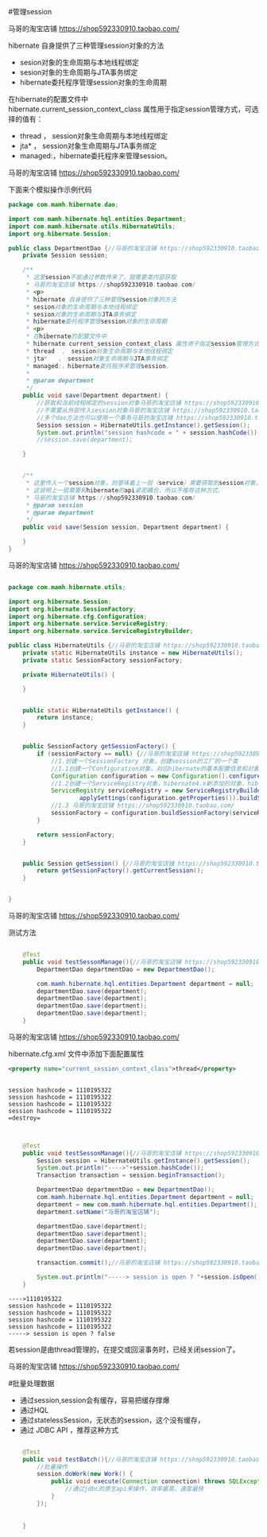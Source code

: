 

#管理session


马哥的淘宝店铺 https://shop592330910.taobao.com/

hibernate 自身提供了三种管理session对象的方法
* sesion对象的生命周期与本地线程绑定
* sesion对象的生命周期与JTA事务绑定
* hibernate委托程序管理session对象的生命周期

在hibernate的配置文件中  
hibernate.current_session_context_class 属性用于指定session管理方式，可选择的值有：
* thread  ， session对象生命周期与本地线程绑定
* jta*   ， session对象生命周期与JTA事务绑定 
* managed:，hibernate委托程序来管理session。

马哥的淘宝店铺 https://shop592330910.taobao.com/

下面来个模拟操作示例代码
```java
package com.mamh.hibernate.dao;

import com.mamh.hibernate.hql.entities.Department;
import com.mamh.hibernate.utils.HibernateUtils;
import org.hibernate.Session;

public class DepartmentDao {//马哥的淘宝店铺 https://shop592330910.taobao.com/
    private Session session;

    /**
     * 这里session不能通过参数传来了，就需要类内部获取
     * 马哥的淘宝店铺 https://shop592330910.taobao.com/
     * <p>
     * hibernate 自身提供了三种管理session对象的方法
     * sesion对象的生命周期与本地线程绑定
     * sesion对象的生命周期与JTA事务绑定
     * hibernate委托程序管理session对象的生命周期
     * <p>
     * 在hibernate的配置文件中
     * hibernate.current_session_context_class 属性用于指定session管理方式，可选择的值有：
     * thread  ， session对象生命周期与本地线程绑定
     * jta*   ， session对象生命周期与JTA事务绑定
     * managed:，hibernate委托程序来管理session。
     *
     * @param department
     */
    public void save(Department department) {
        //获取和当前线程绑定的session对象马哥的淘宝店铺 https://shop592330910.taobao.com/
        //不需要从外部传入session对象马哥的淘宝店铺 https://shop592330910.taobao.com/
        //多个dao方法也可以使用一个事务马哥的淘宝店铺 https://shop592330910.taobao.com/
        Session session = HibernateUtils.getInstance().getSession();
        System.out.println("session hashcode = " + session.hashCode());
        //session.save(department);

    }


    /**
     * 这里传入一个session对象，则意味着上一层（service）需要获取到session对象，
     * 这说明上一层需要和hibernate的api紧密耦合，所以不推荐这种方式。
     * 马哥的淘宝店铺 https://shop592330910.taobao.com/
     * @param session
     * @param department
     */
    public void save(Session session, Department department) {

    }
}


```
马哥的淘宝店铺 https://shop592330910.taobao.com/
```java

package com.mamh.hibernate.utils;

import org.hibernate.Session;
import org.hibernate.SessionFactory;
import org.hibernate.cfg.Configuration;
import org.hibernate.service.ServiceRegistry;
import org.hibernate.service.ServiceRegistryBuilder;

public class HibernateUtils {//马哥的淘宝店铺 https://shop592330910.taobao.com/
    private static HibernateUtils instance = new HibernateUtils();
    private static SessionFactory sessionFactory;

    private HibernateUtils() {

    }


    public static HibernateUtils getInstance() {
        return instance;
    }


    public SessionFactory getSessionFactory() {
        if (sessionFactory == null) {//马哥的淘宝店铺 https://shop592330910.taobao.com/
            //1.创建一个SessionFactory 对象，创建session的工厂的一个类
            //1.1创建一个Configuration对象，对应hibernate的基本配置信息和对象关系映射信息
            Configuration configuration = new Configuration().configure();
            //1.2创建一个ServiceRegistry对象，hibernate4.x新添加的对象，hibernate任何的配置和服务都要在该对象中注册才能有效。
            ServiceRegistry serviceRegistry = new ServiceRegistryBuilder().
                    applySettings(configuration.getProperties()).buildServiceRegistry();
            //1.3 马哥的淘宝店铺 https://shop592330910.taobao.com/
            sessionFactory = configuration.buildSessionFactory(serviceRegistry);
        }

        return sessionFactory;
    }


    public Session getSession() {//马哥的淘宝店铺 https://shop592330910.taobao.com/
        return getSessionFactory().getCurrentSession();
    }


}


```
马哥的淘宝店铺 https://shop592330910.taobao.com/

测试方法
```java

    @Test
    public void testSessonManage(){//马哥的淘宝店铺 https://shop592330910.taobao.com/
        DepartmentDao departmentDao = new DepartmentDao();

        com.mamh.hibernate.hql.entities.Department department = null;
        departmentDao.save(department);
        departmentDao.save(department);
        departmentDao.save(department);
        departmentDao.save(department);
    }

```
马哥的淘宝店铺 https://shop592330910.taobao.com/

hibernate.cfg.xml 文件中添加下面配置属性
```xml 
<property name="current_session_context_class">thread</property>

```
```text

session hashcode = 1110195322
session hashcode = 1110195322
session hashcode = 1110195322
session hashcode = 1110195322
=destroy=


```

```java

    @Test
    public void testSessonManage(){//马哥的淘宝店铺 https://shop592330910.taobao.com/
        Session session = HibernateUtils.getInstance().getSession();
        System.out.println("---->"+session.hashCode());
        Transaction transaction = session.beginTransaction();

        DepartmentDao departmentDao = new DepartmentDao();
        com.mamh.hibernate.hql.entities.Department department = null;
        department = new com.mamh.hibernate.hql.entities.Department();
        department.setName("马哥的淘宝店铺");

        departmentDao.save(department);
        departmentDao.save(department);
        departmentDao.save(department);
        departmentDao.save(department);

        transaction.commit();//马哥的淘宝店铺 https://shop592330910.taobao.com/

        System.out.println("-----> session is open ? "+session.isOpen());
    }

```
```text
---->1110195322
session hashcode = 1110195322
session hashcode = 1110195322
session hashcode = 1110195322
session hashcode = 1110195322
-----> session is open ? false
```
若session是由thread管理的，在提交或回滚事务时，已经关闭session了。


马哥的淘宝店铺 https://shop592330910.taobao.com/


#批量处理数据

* 通过session,session会有缓存，容易把缓存撑爆
* 通过HQL
* 通过statelessSession，无状态的session，这个没有缓存，
* 通过 JDBC API ，推荐这种方式

````java

    @Test
    public void testBatch(){//马哥的淘宝店铺 https://shop592330910.taobao.com/
        //批量操作
        session.doWork(new Work() {
            public void execute(Connection connection) throws SQLException {
                //通过jdbc的原生api来操作，效率最高，速度最快
            }
        });
        
        
    }

````








